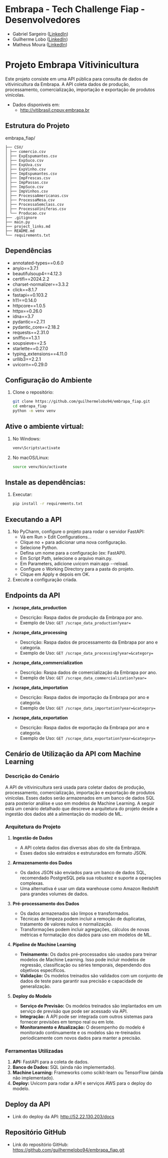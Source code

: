 # Embrapa - Tech Challenge Fiap - Desenvolvedores

- Gabriel Sargeiro ([LinkedIn](https://www.linkedin.com/in/gabriel-sargeiro/))
- Guilherme Lobo ([LinkedIn](https://www.linkedin.com/in/guilhermegclobo/))
- Matheus Moura ([LinkedIn](https://www.linkedin.com/in/matheus-moura-pinho-55a25b186/))

# Projeto Embrapa Vitivinicultura

Este projeto consiste em uma API pública para consulta de dados de vitivinicultura da Embrapa. A API coleta dados de produção, processamento, comercialização, importação e exportação de produtos vinícolas.

- Dados disponiveis em:
   - http://vitibrasil.cnpuv.embrapa.br

## Estrutura do Projeto

embrapa_fiap/

    ├── CSV/
    │ ├── comercio.csv
    │ ├── ExpEspumantes.csv
    │ ├── ExpSuco.csv
    │ ├── ExpUva.csv
    │ ├── ExpVinho.csv
    │ ├── ImpEspumantes.csv
    │ ├── ImpFrescas.csv
    │ ├── ImpPassas.csv
    │ ├── ImpSuco.csv
    │ ├── ImpVinhos.csv
    │ ├── ProcessaAmericanas.csv
    │ ├── ProcessaMesa.csv
    │ ├── ProcessaSemclass.csv
    │ ├── ProcessaViniferas.csv
    │ └── Producao.csv
    ├── .gitignore
    ├── main.py
    ├── project_links.md
    ├── README.md
    └── requirements.txt

## Dependências
- annotated-types==0.6.0
- anyio==3.7.1
- beautifulsoup4==4.12.3
- certifi==2024.2.2
- charset-normalizer==3.3.2
- click==8.1.7
- fastapi==0.103.2
- h11==0.14.0
- httpcore==1.0.5
- httpx==0.26.0
- idna==3.7
- pydantic==2.7.1
- pydantic_core==2.18.2
- requests==2.31.0
- sniffio==1.3.1
- soupsieve==2.5
- starlette==0.27.0
- typing_extensions==4.11.0
- urllib3==2.2.1
- uvicorn==0.29.0

## Configuração do Ambiente
1. Clone o repositório:
   ```sh
   git clone https://github.com/guilhermelobo94/embrapa_fiap.git
   cd embrapa_fiap
   python -m venv venv

## Ative o ambiente virtual:
1. No Windows:
   ```sh
   venv\Scripts\activate
2. No macOS/Linux:
   ```sh
   source venv/bin/activate

## Instale as dependências:
1. Executar:
   ```sh
   pip install -r requirements.txt

## Executando a API

1. No PyCharm, configure o projeto para rodar o servidor FastAPI:
   - Vá em Run > Edit Configurations...
   - Clique no + para adicionar uma nova configuração.
   - Selecione Python.
   - Defina um nome para a configuração (ex: FastAPI).
   - Em Script Path, selecione o arquivo main.py.
   - Em Parameters, adicione uvicorn main:app --reload.
   - Configure o Working Directory para a pasta do projeto.
   - Clique em Apply e depois em OK.
2. Execute a configuração criada.

## Endpoints da API

- **/scrape_data_production**
   - Descrição: Raspa dados de produção da Embrapa por ano.
   - Exemplo de Uso: `GET /scrape_data_production?year=`

- **/scrape_data_processing**
   - Descrição: Raspa dados de processamento da Embrapa por ano e categoria.
   - Exemplo de Uso: `GET /scrape_data_processing?year=&category=`

- **/scrape_data_commercialization**
   - Descrição: Raspa dados de comercialização da Embrapa por ano.
   - Exemplo de Uso: `GET /scrape_data_commercialization?year=`

- **/scrape_data_importation**
   - Descrição: Raspa dados de importação da Embrapa por ano e categoria.
   - Exemplo de Uso: `GET /scrape_data_importation?year=&category=`

- **/scrape_data_exportation**
   - Descrição: Raspa dados de exportação da Embrapa por ano e categoria.
   - Exemplo de Uso: `GET /scrape_data_exportation?year=&category=`

## Cenário de Utilização da API com Machine Learning
### Descrição do Cenário
A API de vitivinicultura será usada para coletar dados de produção, processamento, comercialização, importação e exportação de produtos vinícolas. Esses dados serão armazenados em um banco de dados SQL para posterior análise e uso em modelos de Machine Learning. A seguir está um cenário detalhado que descreve a arquitetura do projeto desde a ingestão dos dados até a alimentação do modelo de ML.

### Arquitetura do Projeto
1. **Ingestão de Dados**
    - A API coleta dados das diversas abas do site da Embrapa.
    - Esses dados são extraídos e estruturados em formato JSON.


2. **Armazenamento dos Dados**
    - Os dados JSON são enviados para um banco de dados SQL, recomendado PostgreSQL pela sua robustez e suporte a operações complexas.
    - Uma alternativa é usar um data warehouse como Amazon Redshift para grandes volumes de dados.


3. **Pré-processamento dos Dados**
    - Os dados armazenados são limpos e transformados.
    - Técnicas de limpeza podem incluir a remoção de duplicatas, tratamento de valores nulos e normalização.
    - Transformações podem incluir agregações, cálculos de novas métricas e formatação dos dados para uso em modelos de ML.


4. **Pipeline de Machine Learning**
    - **Treinamento:** Os dados pré-processados são usados para treinar modelos de Machine Learning. Isso pode incluir modelos de regressão, classificação ou séries temporais, dependendo dos objetivos específicos.
    - **Validação:** Os modelos treinados são validados com um conjunto de dados de teste para garantir sua precisão e capacidade de generalização.


5. **Deploy do Modelo**
    - **Serviço de Previsão:** Os modelos treinados são implantados em um serviço de previsão que pode ser acessado via API.
    - **Integração:** A API pode ser integrada com outros sistemas para fornecer previsões em tempo real ou em lote.
    - **Monitoramento e Atualização:** O desempenho do modelo é monitorado continuamente e os modelos são re-treinados periodicamente com novos dados para manter a precisão.

### Ferramentas Utilizadas
1. **API:** FastAPI para a coleta de dados.
2. **Banco de Dados:** SQL (ainda não implementado).
3. **Machine Learning:** Frameworks como scikit-learn ou TensorFlow (ainda não implementado).
4. **Deploy:** Uvicorn para rodar a API e serviços AWS para o deploy do modelo.

## Deploy da API
- Link do deploy da API: http://52.22.130.203/docs

## Repositório GitHub
- Link do repositório GitHub: https://github.com/guilhermelobo94/embrapa_fiap.git